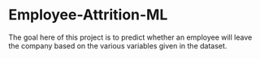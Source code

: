 # Employee-Attrition-ML
The goal here of this project is to predict whether an employee will leave the company based on the various variables given in the dataset.

